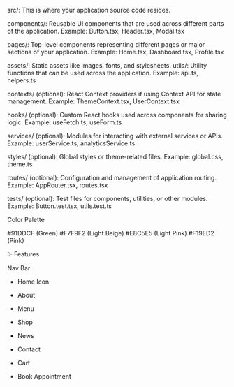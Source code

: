 src/: This is where your application source code resides.

components/: Reusable UI components that are used across different parts of the application.
Example: Button.tsx, Header.tsx, Modal.tsx

pages/: Top-level components representing different pages or major sections of your application.
Example: Home.tsx, Dashboard.tsx, Profile.tsx

assets/: Static assets like images, fonts, and stylesheets.
utils/: Utility functions that can be used across the application.
Example: api.ts, helpers.ts

contexts/ (optional): React Context providers if using Context API for state management.
Example: ThemeContext.tsx, UserContext.tsx

hooks/ (optional): Custom React hooks used across components for sharing logic.
Example: useFetch.ts, useForm.ts

services/ (optional): Modules for interacting with external services or APIs.
Example: userService.ts, analyticsService.ts

styles/ (optional): Global styles or theme-related files.
Example: global.css, theme.ts

routes/ (optional): Configuration and management of application routing.
Example: AppRouter.tsx, routes.tsx

tests/ (optional): Test files for components, utilities, or other modules.
Example: Button.test.tsx, utils.test.ts

Color Palette

#91DDCF (Green)
#F7F9F2 (Light Beige)
#E8C5E5 (Light Pink)
#F19ED2 (Pink)

✨ Features

Nav Bar

- Home Icon
- About
- Menu
- Shop
- News
- Contact

- Cart
- Book Appointment

